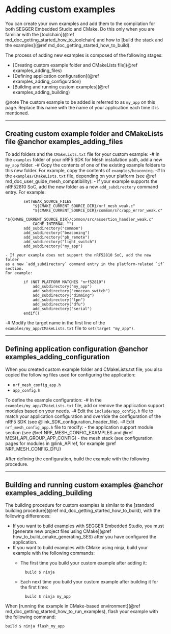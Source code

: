 # Adding custom examples

You can create your own examples and add them to the compilation for both SEGGER Embedded Studio
and CMake.
Do this only when you are familiar with the [toolchain](@ref md_doc_getting_started_how_to_toolchain)
and how to [build the stack and the examples](@ref md_doc_getting_started_how_to_build).

The process of adding new examples is composed of the following stages:
- [Creating custom example folder and CMakeLists file](@ref examples_adding_files)
- [Defining application configuration](@ref examples_adding_configuration)
- [Building and running custom examples](@ref examples_adding_building)

@note
The custom example to be added is referred to as `my_app` on this page.
Replace this name with the name of your application each time it is mentioned.


---

## Creating custom example folder and CMakeLists file @anchor examples_adding_files

To add folders and the `CMakeLists.txt` file for your custom example:
-# In the `examples` folder of your nRF5 SDK for Mesh installation path, add a new `my_app` folder.
-# Copy the contents of one of the existing example folders to this new folder.
For example, copy the contents of `examples/beaconing`.
-# In the `examples/CMakeLists.txt` file, depending on your platform (see @ref md_doc_user_guide_mesh_compatibility):
    - If your example supports the nRF52810 SoC, add the new folder as a new `add_subdirectory` command entry.
    For example:

            set(WEAK_SOURCE_FILES
                "${CMAKE_CURRENT_SOURCE_DIR}/nrf_mesh_weak.c"
                "${CMAKE_CURRENT_SOURCE_DIR}/common/src/app_error_weak.c"
                "${CMAKE_CURRENT_SOURCE_DIR}/common/src/assertion_handler_weak.c"
                CACHE INTERNAL "")
            add_subdirectory("common")
            add_subdirectory("beaconing")
            add_subdirectory("pb_remote")
            add_subdirectory("light_switch")
            add_subdirectory("my_app")
     
    - If your example does not support the nRF52810 SoC, add the new folder
    as a new `add_subdirectory` command entry in the platform-related `if` section.
    For example:

            if (NOT PLATFORM MATCHES "nrf52810")
                add_subdirectory("my_app")
                add_subdirectory("enocean_switch")
                add_subdirectory("dimming")
                add_subdirectory("lpn")
                add_subdirectory("dfu")
                add_subdirectory("serial")
            endif()

-# Modify the target name in the first line of the `examples/my_app/CMakeLists.txt` file
to `set(target "my_app")`.


---

## Defining application configuration @anchor examples_adding_configuration
        
When you created custom example folder and CMakeLists.txt file, you also copied
the following files used for configuring the application:
- `nrf_mesh_config_app.h`
- `app_config.h`

To define the example configuration:
-# In the `examples/my_app/CMakeLists.txt` file, add or remove the application support modules
based on your needs.
-# Edit the `include/app_config.h` file to match your application configuration
and override the configuration of the nRF5 SDK (see @link_SDK_configuration_header_file).
-# Edit `nrf_mesh_config_app.h` file to modify:
    - the application support module section (see @ref NRF_MESH_CONFIG_EXAMPLES and @ref MESH_API_GROUP_APP_CONFIG)
    - the mesh stack (see configuration pages for modules in @link_APIref, for example @ref NRF_MESH_CONFIG_DFU)

After defining the configuration, build the example with the following procedure.

---

## Building and running custom examples @anchor examples_adding_building

The building procedure for custom examples is similar
to the [standard building procedure](@ref md_doc_getting_started_how_to_build),
with the following differences:
- If you want to build examples with SEGGER Embedded Studio,
you must [generate new project files using CMake](@ref how_to_build_cmake_generating_SES)
after you have configured the application.
- If you want to build examples with CMake using ninja, build your example with the following commands:
    - The first time you build your custom example after adding it:
        
            build $ ninja
            
    - Each next time you build your custom example after building it for the first time:
    
            build $ ninja my_app
        
When [running the example in CMake-based environment](@ref md_doc_getting_started_how_to_run_examples),
flash your example with the following command:
    
    build $ ninja flash_my_app
